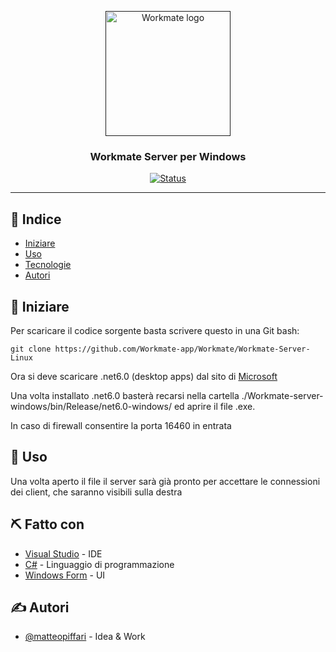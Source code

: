 <p align="center"> 
  <a href="" rel="noopener">
 <img width=200px height=200px src="https://matteopiffari.github.io/assets/img/Workmate.png" alt="Workmate logo"></a>
</p>

<h3 align="center">Workmate Server per Windows</h3>

<div align="center">

[![Status](https://img.shields.io/badge/status-active-success.svg)]()

</div>

---

## 📝 Indice

- [Iniziare](#getting_started)
- [Uso](#usage)
- [Tecnologie](#tech_stack)
- [Autori](#authors)

## 🏁 Iniziare <a name = "getting_started"></a>

Per scaricare il codice sorgente basta scrivere questo in una Git bash:

```console
git clone https://github.com/Workmate-app/Workmate/Workmate-Server-Linux
```

Ora si deve scaricare .net6.0 (desktop apps) dal sito di [Microsoft](https://dotnet.microsoft.com/en-us/download/dotnet/6.0/runtime?cid=getdotnetcore)

Una volta installato .net6.0 basterà recarsi nella cartella ./Workmate-server-windows/bin/Release/net6.0-windows/ ed aprire il file .exe.

In caso di firewall consentire la porta 16460 in entrata

## 🎈 Uso <a name="usage"></a>

Una volta aperto il file il server sarà già pronto per accettare le connessioni dei client, che saranno visibili sulla destra

## ⛏️ Fatto con <a name = "tech_stack"></a>

- [Visual Studio](https://visualstudio.com/) - IDE
- [C#](https://docs.microsoft.com/en-us/dotnet/csharp/) - Linguaggio di programmazione
- [Windows Form](https://docs.microsoft.com/en-us/dotnet/desktop/winforms/?view=netdesktop-6.0) - UI

## ✍️ Autori <a name = "authors"></a>

- [@matteopiffari](https://github.com/matteopiffari) - Idea & Work
